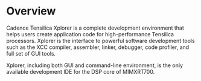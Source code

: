 # Overview

Cadence Tensilica Xplorer is a complete development environment that helps users create application code for high-performance Tensilica processors. Xplorer is the interface to powerful software development tools such as the XCC compiler, assembler, linker, debugger, code profiler, and full set of GUI tools.

Xplorer, including both GUI and command-line environment, is the only available development IDE for the DSP core of MIMXRT700.

